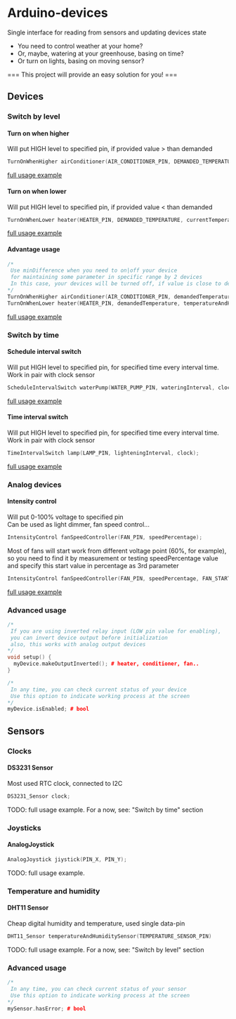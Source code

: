 # Arduino-devices
Single interface for reading from sensors and updating devices state

- You need to control weather at your home?
- Or, maybe, watering at your greenhouse, basing on time?
- Or turn on lights, basing on moving sensor?

=== This project will provide an easy solution for you! ===

## Devices

### Switch by level

#### Turn on when higher
Will put HIGH level to specified pin, if provided value > than demanded
```cpp
TurnOnWhenHigher airConditioner(AIR_CONDITIONER_PIN, DEMANDED_TEMPERATURE, currentTemperature);
```
[full usage example](https://github.com/el-fuego/Arduino-devices/blob/master/examples/airConditioner/airConditioner.ino)

#### Turn on when lower
Will put HIGH level to specified pin, if provided value < than demanded
```cpp
TurnOnWhenLower heater(HEATER_PIN, DEMANDED_TEMPERATURE, currentTemperature);
```
[full usage example](https://github.com/el-fuego/Arduino-devices/blob/master/examples/heater/heater.ino)

#### Advantage usage
```cpp
/*
 Use minDifference when you need to on|off your device 
 for maintaining some parameter in specific range by 2 devices
 In this case, your devices will be turned off, if value is close to demanded
*/
TurnOnWhenHigher airConditioner(AIR_CONDITIONER_PIN, demandedTemperature, temperatureAndHumiditySensor.temperature, TEMPERATURE_RANGE / 2);
TurnOnWhenLower heater(HEATER_PIN, demandedTemperature, temperatureAndHumiditySensor.temperature, TEMPERATURE_RANGE / 2);
```
[full usage example](https://github.com/el-fuego/Arduino-devices/blob/master/examples/temperatureControl/temperatureControl.ino)


### Switch by time

#### Schedule interval switch
Will put HIGH level to specified pin, for specified time every interval time.\
Work in pair with clock sensor
```cpp
ScheduleIntervalSwitch waterPump(WATER_PUMP_PIN, wateringInterval, clock);
```
[full usage example](https://github.com/el-fuego/Arduino-devices/blob/master/examples/watering/watering.ino)

#### Time interval switch
Will put HIGH level to specified pin, for specified time every interval time.\
Work in pair with clock sensor
```cpp
TimeIntervalSwitch lamp(LAMP_PIN, lighteningInterval, clock);
```
[full usage example](https://github.com/el-fuego/Arduino-devices/blob/master/examples/lightening/lightening.ino)


### Analog devices

#### Intensity control
Will put 0-100% voltage to specified pin\
Can be used as light dimmer, fan speed control...
```cpp
IntensityControl fanSpeedController(FAN_PIN, speedPercentage);
```

Most of fans will start work from different voltage point (60%, for example), so you need to find it by measurement or testing speedPercentage value and specify this start value in percentage as 3rd parameter
```cpp
IntensityControl fanSpeedController(FAN_PIN, speedPercentage, FAN_START_PERCENTAGE);
```
[full usage example](https://github.com/el-fuego/Arduino-devices/blob/master/examples/fanSpeedControl/fanSpeedControl.ino)


### Advanced usage
```cpp
/*
 If you are using inverted relay input (LOW pin value for enabling), 
 you can invert device output before initialization 
 also, this works with analog output devices
*/
void setup() {
  myDevice.makeOutputInverted(); # heater, conditioner, fan.. 
}

/*
 In any time, you can check current status of your device
 Use this option to indicate working process at the screen
*/
myDevice.isEnabled; # bool
```


## Sensors

### Clocks

#### DS3231 Sensor
Most used RTC clock, connected to I2C
```cpp
DS3231_Sensor clock;
```
TODO: full usage example. For a now, see: "Switch by time" section


### Joysticks

#### AnalogJoystick
```cpp
AnalogJoystick jiystick(PIN_X, PIN_Y);
```
TODO: full usage example.


### Temperature and humidity

#### DHT11 Sensor
Cheap digital humidity and temperature, used single data-pin
```cpp
DHT11_Sensor temperatureAndHumiditySensor(TEMPERATURE_SENSOR_PIN)
```
TODO: full usage example. For a now, see: "Switch by level" section


### Advanced usage
```cpp
/*
 In any time, you can check current status of your sensor
 Use this option to indicate working process at the screen
*/
mySensor.hasError; # bool
```